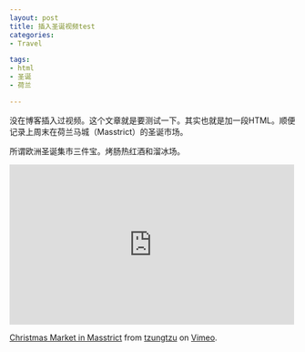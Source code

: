 ```yaml
---
layout: post
title: 插入圣诞视频test
categories: 
- Travel

tags:
- html
- 圣诞
- 荷兰

---
```


没在博客插入过视频。这个文章就是要测试一下。其实也就是加一段HTML。顺便记录上周末在荷兰马城（Masstrict）的圣诞市场。

所谓欧洲圣诞集市三件宝。烤肠热红酒和溜冰场。

<iframe src="https://player.vimeo.com/video/148410693" width="500" height="281" frameborder="0" webkitallowfullscreen mozallowfullscreen allowfullscreen></iframe> <p><a href="https://vimeo.com/148410693">Christmas Market in Masstrict</a> from <a href="https://vimeo.com/user31853157">tzungtzu</a> on <a href="https://vimeo.com">Vimeo</a>.</p>